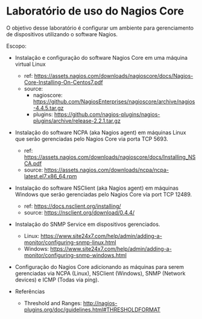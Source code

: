 # Laboratório de uso do Nagios Core

O objetivo desse laboratório é configurar um ambiente para gerenciamento de dispositivos utilizando o software Nagios.

Escopo:

* Instalação e configuração do software Nagios Core em uma máquina virtual Linux

  - ref: https://assets.nagios.com/downloads/nagioscore/docs/Nagios-Core-Installing-On-Centos7.pdf
  - source:
    - nagioscore: https://github.com/NagiosEnterprises/nagioscore/archive/nagios-4.4.5.tar.gz
    - plugins: https://github.com/nagios-plugins/nagios-plugins/archive/release-2.2.1.tar.gz
  

* Instalação do software NCPA (aka Nagios agent) em máquinas Linux que serão gerenciadas pelo Nagios Core via porta TCP 5693.

  - ref: https://assets.nagios.com/downloads/nagioscore/docs/Installing_NSCA.pdf
  - source: https://assets.nagios.com/downloads/ncpa/ncpa-latest.el7.x86_64.rpm

* Instalação do software NSClient (aka Nagios agent) em máquinas Windows que serão gerenciadas pelo Nagios Core via port TCP 12489.

  - ref: https://docs.nsclient.org/installing/
  - source: https://nsclient.org/download/0.4.4/

* Instalação do SNMP Service em dispositivos gerenciados.

  - Linux: https://www.site24x7.com/help/admin/adding-a-monitor/configuring-snmp-linux.html
  - Windows: https://www.site24x7.com/help/admin/adding-a-monitor/configuring-snmp-windows.html

* Configuração do Nagios Core adicionando as máquinas para serem gerenciadas via NCPA (Linux), NSClient (Windows), SNMP (Network devices) e ICMP (Todas via ping).


* Referências

  - Threshold and Ranges: http://nagios-plugins.org/doc/guidelines.html#THRESHOLDFORMAT

  

